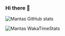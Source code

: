 ### Hi there 👋

![Mantas GitHub stats](https://github-readme-stats.vercel.app/api?username=mantasmikal&count_private=true&show_icons=true&theme=onedark)

![Mantas WakaTimeStats](https://github-readme-stats.vercel.app/api/wakatime?username=MantasMikal&layout=compact)
